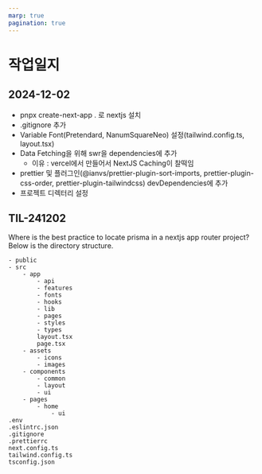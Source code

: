 ```yaml
---
marp: true
pagination: true
---
```


# 작업일지

## 2024-12-02

- pnpx create-next-app . 로 nextjs 설치
- .gitignore 추가
- Variable Font(Pretendard, NanumSquareNeo) 설정(tailwind.config.ts, layout.tsx)
- Data Fetching을 위해 swr을 dependencies에 추가
  - 이유 : vercel에서 만들어서 NextJS Caching이 찰떡임
- prettier 및 플러그인(@ianvs/prettier-plugin-sort-imports, prettier-plugin-css-order, prettier-plugin-tailwindcss) devDependencies에 추가
- 프로젝트 디렉터리 설정

## TIL-241202

Where is the best practice to locate prisma in a nextjs app router project? Below is the directory structure.
```
- public
- src
    - app
        - api
        - features
        - fonts
        - hooks
        - lib
        - pages
        - styles
        - types
        layout.tsx
        page.tsx
    - assets
        - icons
        - images
    - components
        - common
        - layout
        - ui
    - pages
        - home
            - ui
.env
.eslintrc.json
.gitignore
.prettierrc
next.config.ts
tailwind.config.ts
tsconfig.json
```
